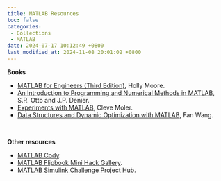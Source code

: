 ```yaml
---
title: MATLAB Resources
toc: false
categories:
 - Collections
 - MATLAB
date: 2024-07-17 10:12:49 +0800
last_modified_at: 2024-11-08 20:01:02 +0800
---
```


**Books**

- [MATLAB for Engineers (Third Edition)](https://handoutset.com/wp-content/uploads/2022/07/MATLAB-for-Engineers-3rd-Edition-Holly-Moore.pdf), Holly Moore.
- [An Introduction to Programming and Numerical Methods in MATLAB](https://www.math.unipd.it/~mrrusso/Didattica/NA-Yaounde/Manual.pdf), S.R. Otto and J.P. Denier.
- [Experiments with MATLAB](https://www.mathworks.com/content/dam/mathworks/mathworks-dot-com/moler/exm/book.pdf), Cleve Moler.
- [Data Structures and Dynamic Optimization with MATLAB](https://fanwangecon.github.io/M4Econ/bookdown/Data-Structures-and-Dynamic-Optimization-with-Matlab.pdf), Fan Wang.

<br>

**Other resources**

- [MATLAB Cody](https://www.mathworks.com/matlabcentral/cody/?q=&page=1).
- [MATLAB Flipbook Mini Hack Gallery](https://www.mathworks.com/matlabcentral/communitycontests/contests/6/entries).
- [MATLAB Simulink Challenge Project Hub](https://github.com/mathworks/MATLAB-Simulink-Challenge-Project-Hub).
